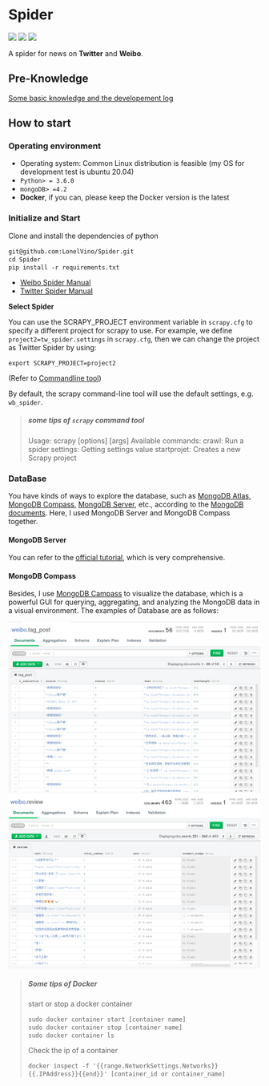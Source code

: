 # Spider

 ![](https://img.shields.io/badge/Scrapy-v2.4-blue) ![](https://img.shields.io/badge/Python-v3.8-orange) ![](https://img.shields.io/badge/Spider-Weibo-yellow)

A spider for news on **Twitter** and **Weibo**.


## Pre-Knowledge
[Some basic knowledge and the developement log](./docs/development_log.md)

## How to start

### Operating environment

- Operating system: Common Linux distribution is feasible (my OS for development test is ubuntu 20.04) 
- `Python> = 3.6.0`
- `mongoDB> =4.2`
-  **Docker**, if you can, please keep the Docker version is the latest

###  Initialize and Start

Clone and install the dependencies of python

```shell
git@github.com:LonelVino/Spider.git
cd Spider
pip install -r requirements.txt
```

- [Weibo Spider Manual](./docs/wb_spider_manual.md)
- [Twitter Spider Manual](./docs/tw_spider_manual.md)



**Select Spider**

You can use the SCRAPY_PROJECT environment variable in `scrapy.cfg` to specify a different project for scrapy to use. For example, we define `project2=tw_spider.settings` in `scrapy.cfg`, then we can change the project as Twitter Spider by using: 

```shell
export SCRAPY_PROJECT=project2
```
(Refer to [Commandline tool](https://docs.scrapy.org/en/latest/topics/commands.html))

By default, the scrapy command-line tool will use the default settings, e.g. `wb_spider`. 

> ##### some tips of `scrapy` command tool
> Usage:
>    scrapy <command> [options] [args]
> Available commands:
>   crawl:        Run a spider
>   settings:     Getting settings value
>   startprojet:  Creates a new Scrapy project



### DataBase

You have kinds of ways to explore the database, such as [MongoDB Atlas](https://docs.atlas.mongodb.com/getting-started/), [MongoDB Compass](https://docs.mongodb.com/compass/current/), [MongoDB Server](https://docs.mongodb.com/manual/tutorial/getting-started/), etc., according to the [MongoDB documents](https://docs.mongodb.com/). Here, I used MongoDB Server and MongoDB Compass together.

#### MongoDB Server

You can refer to the [official tutorial](https://docs.mongodb.com/manual/tutorial/getting-started/), which is very comprehensive.

#### MongoDB Compass
Besides, I use [MongoDB Campass](https://docs.mongodb.com/compass/current/) to visualize the database, which is a powerful GUI for querying, aggregating, and analyzing the MongoDB data in a visual environment. The examples of Database are as follows:

![Tag Posts Database](./assets/img/tag_post_db.png)
![Reviews Database](./assets/img/review_db.png)




> ##### Some tips of Docker
>
> start or stop a docker container
>
> ```shell
> sudo docker container start [container name]
> sudo docker container stop [container name]
> sudo docker container ls
> ```
>
> Check the ip of a container
> 
> ```shell
> docker inspect -f '{{range.NetworkSettings.Networks}}{{.IPAddress}}{{end}}' [container_id or container_name]
> ```
>